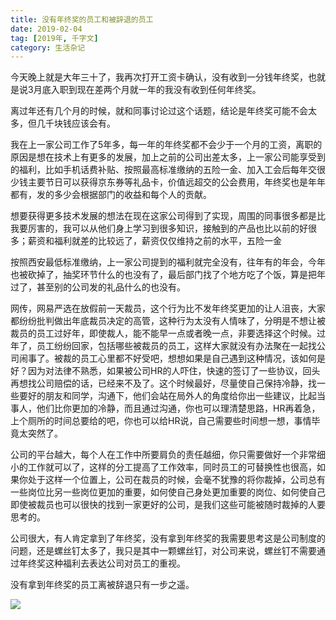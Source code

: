 ```yaml
---
title: 没有年终奖的员工和被辞退的员工
date: 2019-02-04
tag: [2019年, 千字文]
category: 生活杂记
---
```


今天晚上就是大年三十了，我再次打开工资卡确认，没有收到一分钱年终奖，也就是说3月底入职到现在差两个月就一年的我没有收到任何年终奖。

离过年还有几个月的时候，就和同事讨论过这个话题，结论是年终奖可能不会太多，但几千块钱应该会有。

我在上一家公司工作了5年多，每一年的年终奖都不会少于一个月的工资，离职的原因是想在技术上有更多的发展，加上之前的公司出差太多，上一家公司能享受到的福利，比如手机话费补贴、按照最高标准缴纳的五险一金、加入工会后每年交很少钱主要节日可以获得京东券等礼品卡，价值远超交的公会费用，年终奖也是年年都有，发的多少会根据部门的收益和每个人的贡献。

想要获得更多技术发展的想法在现在这家公司得到了实现，周围的同事很多都是比我要厉害的，我可以从他们身上学习到很多知识，接触到的产品也比以前的好很多；薪资和福利就差的比较远了，薪资仅仅维持之前的水平，五险一金

按照西安最低标准缴纳，上一家公司提到的福利就完全没有，往年有的年会，今年也被砍掉了，抽奖环节什么的也没有了，最后部门找了个地方吃了个饭，算是把年过了，甚至别的公司发的礼品什么的也没有。

网传，网易严选在放假前一天裁员，这个行为比不发年终奖更加的让人沮丧，大家都纷纷批判做出年底裁员决定的高管，这种行为太没有人情味了，分明是不想让被裁员的员工过好年，即使裁人，能不能早一点或者晚一点，非要选择这个时候。过年了，员工纷纷回家，包括哪些被裁员的员工，这样大家就没有办法聚在一起找公司闹事了。被裁的员工心里都不好受吧，想想如果是自己遇到这种情况，该如何是好？因为对法律不熟悉，如果被公司HR的人吓住，快速的签订了一些协议，回头再想找公司赔偿的话，已经来不及了。这个时候最好，尽量使自己保持冷静，找一些要好的朋友和同学，沟通下，他们会站在局外人的角度给你出一些建议，比起当事人，他们比你更加的冷静，而且通过沟通，你也可以理清楚思路，HR再着急，上个厕所的时间总要给的吧，你也可以给HR说，自己需要些时间想一想，事情毕竟太突然了。

公司的平台越大，每个人在工作中所要肩负的责任越细，你只需要做好一个非常细小的工作就可以了，这样的分工提高了工作效率，同时员工的可替换性也很高，如果你处于这样一个位置上，公司在裁员的时候，会毫不犹豫的将你裁掉，公司总有一些岗位比另一些岗位更加的重要，如何使自己身处更加重要的岗位、如何使自己即使被裁员也可以很快的找到一家更好的公司，是我们这些可能被随时裁掉的人要思考的。

公司很大，有人肯定拿到了年终奖，没有拿到年终奖的我需要思考这是公司制度的问题，还是螺丝钉太多了，我只是其中一颗螺丝钉，对公司来说，螺丝钉不需要通过年终奖这种福利去表达公司对员工的重视。

没有拿到年终奖的员工离被辞退只有一步之遥。



![](https://thinknotes-1256255945.cos.ap-chengdu.myqcloud.com/thinknotes/20190204161021.png)